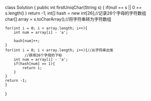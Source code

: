 class Solution {
    public int firstUniqChar(String s) {
		 if(null == s || 0 == s.length() ) 
             return -1;
    int[] hash = new int[26];//记录26个字母的字符数组
    char[] array = s.toCharArray();//将字符串转为字符数组
        
    for(int i = 0; i < array.length; i++){      
        int num = array[i] - 'a';
        
        hash[num]++;
    }
    for(int i = 0; i < array.length; i++){//从字符串出发
        	 //获得26个字母的下标
        int num = array[i] - 'a';
        if(hash[num] == 1){
            return i;
        }
    }
    return -1;
	}
}
